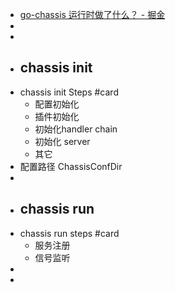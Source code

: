 - [go-chassis 运行时做了什么？ - 掘金](https://juejin.cn/post/6900457796018372616/)
-
-
- ## chassis init
- chassis init Steps #card
	- 配置初始化
	- 插件初始化
	- 初始化handler chain
	- 初始化 server
	- 其它
- 配置路径 ChassisConfDir
-
- ## chassis run
- chassis run steps #card
	- 服务注册
	- 信号监听
-
-